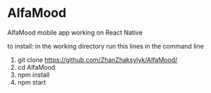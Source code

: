 # AlfaMood
AlfaMood mobile app working on React Native

to install:
in the working directory run this lines in the command line
1) git clone https://github.com/ZhanZhaksylyk/AlfaMood/
2) cd AlfaMood
3) npm install
4) npm start
